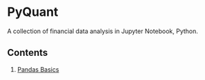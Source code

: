 # PyQuant

A collection of financial data analysis in Jupyter Notebook, Python.

## Contents

1. [Pandas Basics](01_Pandas_Basics.ipynb)


